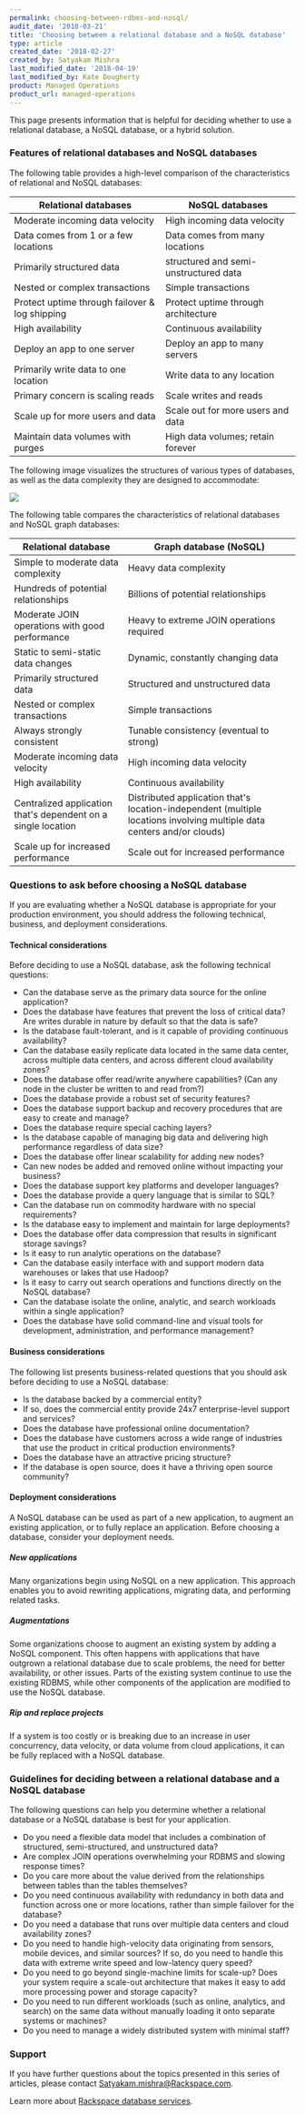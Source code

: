 ```yaml
---
permalink: choosing-between-rdbms-and-nosql/
audit_date: '2018-03-21'
title: 'Choosing between a relational database and a NoSQL database'
type: article
created_date: '2018-02-27'
created_by: Satyakam Mishra
last_modified_date: '2018-04-19'
last_modified_by: Kate Dougherty
product: Managed Operations
product_url: managed-operations
---
```


This page presents information that is helpful for deciding whether to use a
relational database, a NoSQL database, or a hybrid solution.

### Features of relational databases and NoSQL databases

The following table provides a high-level comparison of the characteristics of
relational and NoSQL databases:

| Relational databases | NoSQL databases |
|------------------------------------------------|------------------------------------------------------|
| Moderate incoming data velocity | High incoming data velocity |
| Data comes from 1 or a few locations | Data comes from many locations |
| Primarily structured data | structured and semi-unstructured data |
| Nested or complex transactions | Simple transactions |
| Protect uptime through failover & log shipping | Protect uptime through architecture |
| High availability | Continuous availability |
| Deploy an app to one server | Deploy an app to many servers |
| Primarily write data to one location | Write data to any location |
| Primary concern is scaling reads | Scale writes and reads |
| Scale up for more users and data | Scale out for more users and data |
| Maintain data volumes with purges | High data volumes; retain forever |

The following image visualizes the structures of various types of databases,
as well as the data complexity they are designed to accommodate:

<img src="{% asset_path intro-to-databases/data-complexity-value-in-relationships.png %}" />

The following table compares the characteristics of relational databases and
NoSQL graph databases:

| Relational database | Graph database (NoSQL) |
|----------------------------------------------------------------|-------------------------------------------------------------------------------------------------------------------------|
| Simple to moderate data complexity | Heavy data complexity |
| Hundreds of potential relationships | Billions of potential relationships |
| Moderate JOIN operations with good performance | Heavy to extreme JOIN operations required |
| Static to semi-static data changes | Dynamic, constantly changing data |
| Primarily structured data | Structured and unstructured data |
| Nested or complex transactions | Simple transactions |
| Always strongly consistent | Tunable consistency (eventual to strong) |
| Moderate incoming data velocity | High incoming data velocity |
| High availability | Continuous availability |
| Centralized application that's dependent  on a single location | Distributed application that's location-independent  (multiple locations involving multiple data centers and/or clouds) |
| Scale up for increased performance | Scale out for increased performance |

### Questions to ask before choosing a NoSQL database

If you are evaluating whether a NoSQL database is appropriate for your
production environment, you should address the following technical, business,
and deployment considerations.

#### Technical considerations

Before deciding to use a NoSQL database, ask the following technical
questions:  

- Can the database serve as the primary data source for the online application?
- Does the database have features that prevent the loss of critical data? Are
  writes durable in nature by default so that the data is safe?
- Is the database fault-tolerant, and is it capable of providing continuous
  availability?
- Can the database easily replicate data located in the same data center,
  across multiple data centers, and across different cloud availability zones?
- Does the database offer read/write anywhere capabilities? (Can any node in
  the cluster be written to and read from?)
- Does the database provide a robust set of security features?
- Does the database support backup and recovery procedures that are easy to
  create and manage?
- Does the database require special caching layers?
- Is the database capable of managing big data and delivering high performance
  regardless of data size?
- Does the database offer linear scalability for adding new nodes?
- Can new nodes be added and removed online without impacting your business?
- Does the database support key platforms and developer languages?
- Does the database provide a query language that is similar to SQL?
- Can the database run on commodity hardware with no special requirements?
- Is the database easy to implement and maintain for large deployments?
- Does the database offer data compression that results in significant storage
  savings?
- Is it easy to run analytic operations on the database?
- Can the database easily interface with and support modern data warehouses or
  lakes that use Hadoop?
- Is it easy to carry out search operations and functions directly on the
  NoSQL database?
- Can the database isolate the online, analytic, and search workloads within a
  single application?
- Does the database have solid command-line and visual tools for development,
  administration, and performance management?

#### Business considerations

The following list presents business-related questions that you should ask
before deciding to use a NoSQL database:

- Is the database backed by a commercial entity?
- If so, does the commercial entity provide 24x7 enterprise-level support and
  services?
- Does the database have professional online documentation?
- Does the database have customers across a wide range of industries that use
  the product in critical production environments?
- Does the database have an attractive pricing structure?
- If the database is open source, does it have a thriving open source
  community?

#### Deployment considerations

A NoSQL database can be used as part of a new application, to augment an
existing application, or to fully replace an application. Before choosing a
database, consider your deployment needs.

##### New applications

Many organizations begin using NoSQL on a new application. This approach
enables you to avoid rewriting applications, migrating data, and performing
related tasks.

##### Augmentations

Some organizations choose to augment an existing system by adding a NoSQL
component. This often happens with applications that have outgrown a
relational database due to scale problems, the need for better availability,
or other issues. Parts of the existing system continue to use the existing
RDBMS, while other components of the application are modified to use the NoSQL
database.

##### Rip and replace projects

If a system is too costly or is breaking due to an increase in user
concurrency, data velocity, or data volume from cloud applications, it can be
fully replaced with a NoSQL database.

### Guidelines for deciding between a relational database and a NoSQL database

The following questions can help you determine whether a relational database
or a NoSQL database is best for your application.

- Do you need a flexible data model that includes a combination of structured,
  semi-structured, and unstructured data?
- Are complex JOIN operations overwhelming your RDBMS and slowing response
  times?  
- Do you care more about the value derived from the relationships between
  tables than the tables themselves?
- Do you need continuous availability with redundancy in both data and
  function across one or more locations, rather than simple failover for the
  database?
- Do you need a database that runs over multiple data centers and cloud
  availability zones?
- Do you need to handle high-velocity data originating from sensors, mobile
  devices, and similar sources? If so, do you need to handle this data with
  extreme write speed and low-latency query speed?
- Do you need to go beyond single-machine limits for scale-up? Does your
  system require a scale-out architecture that makes it easy to add more
  processing power and storage capacity?
- Do you need to run different workloads (such as online, analytics, and
  search) on the same data without manually loading it onto separate systems
  or machines?
- Do you need to manage a widely distributed system with minimal staff?

### Support

If you have further questions about the topics presented in this series of
articles, please contact
[Satyakam.mishra@Rackspace.com](mailto:Satyakam.mishra@Rackspace.com).    

Learn more about [Rackspace database
services](https://www.rackspace.com/dba-services).
